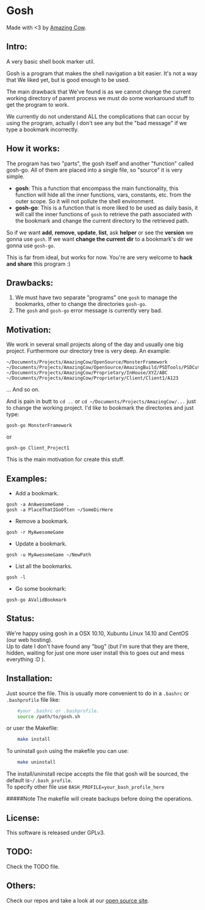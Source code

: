 Gosh
====
Made with <3 by [Amazing Cow](http://www.amazingcow.com).

## Intro:
A very basic shell book marker util.  

Gosh is a program that makes the shell navigation a bit easier. It's not a way that We liked yet, but is good enough to be used.

The main drawback that We've found is as we cannot change the current working directory of parent process we must do some workaround stuff to get the program to work.

We currently do not understand ALL the complications that can occur by using the program, actually I don't see any but the "bad message" if we type a bookmark incorrectly.

## How it works:
The program has two "parts", the gosh itself and another "function" called gosh-go. All of them are placed into a single file, so "source" it
is very simple.

* **gosh**: This a function that encompass the main functionality, this function will hide all the inner functions, vars, constants, etc. from the outer scope. So it will not pollute the shell environment.
* **gosh-go**: This is a function that is more liked to be used as daily basis, it will call the inner functions of ```gosh``` to retrieve the path associated with the bookmark and change the current directory to the retrieved path.

So if we want **add**, **remove**, **update**, **list**, ask **helper** or see the **version** we gonna use ```gosh```. If we want **change the current dir** to a bookmark's dir we gonna use ```gosh-go```.

This is far from ideal, but works for now. You're are very welcome to **hack and share** this program :)

Drawbacks:
-----
1. We must have two separate "programs" one ```gosh``` to manage the bookmarks, other to change the directories ```gosh-go```.
2. The ```gosh``` and ```gosh-go``` error message is currently very bad.

Motivation:
-----
We work in several small projects along of the day and usually one big project. 
Furthermore our directory tree is very deep. 
An example: 


```
~/Documents/Projects/AmazingCow/OpenSource/MonsterFramework
~/Documents/Projects/AmazingCow/OpenSource/AmazingBuild/PSDTools/PSDCutter
~/Documents/Projects/AmazingCow/Proprietary/InHouse/XYZ/ABC
~/Documents/Projects/AmazingCow/Proprietary/Client/Client1/A123
```

... And so on.

And is pain in butt to ```cd ..``` or ```cd ~/Documents/Projects/AmazingCow/...```
just to change the working project. I'd like to bookmark the directories
and just type: 

```gosh-go MonsterFramework```

or 

```gosh-go Client_Project1```

This is the main motivation for create this stuff.

## Examples:
* Add a bookmark.
        
```
gosh -a AnAwesomeGame .
gosh -a PlaceThatIGoOften ~/SomeDirHere
```
    
* Remove a bookmark.

```
gosh -r MyAwesomeGame 
```

* Update a bookmark.

```
gosh -u MyAwesomeGame ~/NewPath
```
    
* List all the bookmarks.
    
```
gosh -l 
```
    
* Go some bookmark:
    
```
gosh-go AValidBookmark
```
    
## Status:
We're happy using gosh in a OSX 10.10, Xubuntu Linux 14.10 and CentOS (our web hosting).      
Up to date I don't have found any "bug" (but I'm sure that they are there, hidden, waiting for just one more user install this to goes out and mess everything :D ).

## Installation:
Just source the file. This is usually more convenient to do in a ```.bashrc``` or ```.bashprofile``` file like:

``` bash
    #your .bashrc or .bashprofile.
    source /path/to/gosh.sh
```

or user the Makefile:

```bash
    make install 
```

To uninstall ```gosh``` using the makefile you can use:

```bash
    make uninstall
```

The install/uninstall recipe accepts the file that gosh will be sourced, the default is```~/.bash_profile```.   
To specify other file use ```BASH_PROFILE=your_bash_profile_here```

#####Note 
The makefile will create backups before doing the operations.


## License:
This software is released under GPLv3.

## TODO:
Check the TODO file.

## Others:
Check our repos and take a look at our [open source site](http://opensource.amazingcow.com).

